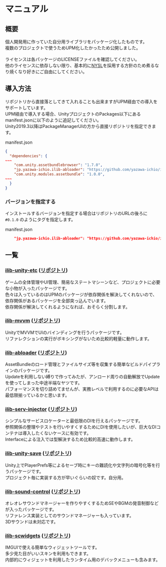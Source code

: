 # マニュアル

## 概要

個人開発用に作っていた自分用ライブラリをパッケージ化したものです。<br>
複数のプロジェクトで使うためUPM化したかったため公開しました。<br>
<br>
ライセンスは各パッケージのLICENSEファイルを確認してください。<br>
他のライセンスに依存しない限り、基本的に[NYSL](https://github.com/yazawa-ichio/ilib-unity-project/blob/master/LICENSE)を採用する方針のため煮るなり焼くなり好きにご自由にしてください。<br>

## 導入方法

リポジトリから直接落としてきて入れることも出来ますがUPM経由での導入をサポートしています。<br>
UPM経由で導入する場合、UnityプロジェクトのPackages以下にあるmanifest.jsonに以下のように追記してください。<br>
Unity2019.3以降はPackageManagerUIの方から直接リポジトリを指定できます。<br>

manifest.json
```json
{
  "dependencies": {
~~~
    "com.unity.assetbundlebrowser": "1.7.0",
    "jp.yazawa-ichio.ilib-abloader": "https://github.com/yazawa-ichio/ilib-abloader.git",
    "com.unity.modules.assetbundle": "1.0.0",
~~~
  }
}
```

### バージョンを指定する
インストールするバージョンを指定する場合はリポジトリのURLの後ろに `#0.1.0` のようにタグを指定します。<br>

manifest.json
```json
    "jp.yazawa-ichio.ilib-abloader": "https://github.com/yazawa-ichio/ilib-abloader.git#0.1.0",
```

## 一覧

### [ilib-unity-etc](ilib-unity-etc/index.md) ([リポジトリ](https://github.com/yazawa-ichio/ilib-unity-etc))

ゲームの全体管理やUI管理、簡易なステートマシーンなど、プロジェクトに必要な小物が入ったパッケージです。<br>
色々は入っているのはUPMのパッケージが依存関係を解決してくれないので、依存関係があるパッケージを全部突っ込んでいます。<br>
依存関係が解決してくれるようになれば、おそらく分割します。

### [ilib-mvvm](ilib-mvvm/index.md) ([リポジトリ](https://github.com/yazawa-ichio/ilib-mvvm))

UnityでMVVMでUIのバインディングを行うパッケージです。<br>
リファレクションの実行がボキシングがないため比較的軽量に動作します。

### [ilib-abloader](ilib-abloader/index.md) ([リポジトリ](https://github.com/yazawa-ichio/ilib-abloader))

AssetBundleのロード管理とファイルサイズ等を収集する簡単なビルドパイプラインのパッケージです。<br>
Updateを利用しない縛りで作ってみたが、アンロード周りの自動解放でUpdateを使ってしまった中途半端なヤツです。<br>
パフォーマンスを切り詰めてませんが、実務レベルで利用するのに必要なAPIは最低限揃っているかと思います。

### [ilib-serv-injector](ilib-serv-injector/index.md) ([リポジトリ](https://github.com/yazawa-ichio/ilib-serv-injector))

シンプルなサービスロケーターと最低限のDIを行えるパッケージです。<br>
参照関係の整理やテストを行いやすくするためにDIを使用したいが、巨大なDIコンテナは導入したくないケースに有効です。<br>
Interfaceによる注入では型解決するため比較的高速に動作します。

### [ilib-unity-save](ilib-unity-save/index.md) ([リポジトリ](https://github.com/yazawa-ichio/ilib-unity-save))

Unity上でPlayerPrefs等によるセーブ時にキーの難読化や文字列の暗号化等を行うパッケージです。<br>
プロジェクト毎に実装する方が早いぐらいの奴です。自分用。

### [ilib-sound-control](ilib-sound-control/index.md) ([リポジトリ](https://github.com/yazawa-ichio/ilib-sound-control))

オレオレサウンドマネージャーを作りやすくするためSEやBGMの発音制御などが入ったパッケージです。<br>
リファレンス実装としてのサウンドマネージャーも入っています。<br>
3Dサウンドは未対応です。

### [ilib-scwidgets](ilib-scwidgets/index.md) ([リポジトリ](https://github.com/yazawa-ichio/ilib-scwidgets))

IMGUIで使える簡単なウィジェットツールです。<br>
多少見た目がいいスキンを利用もできます。<br>
内部的にウィジェットを利用したランタイム用のデバックメニューも含みます。
